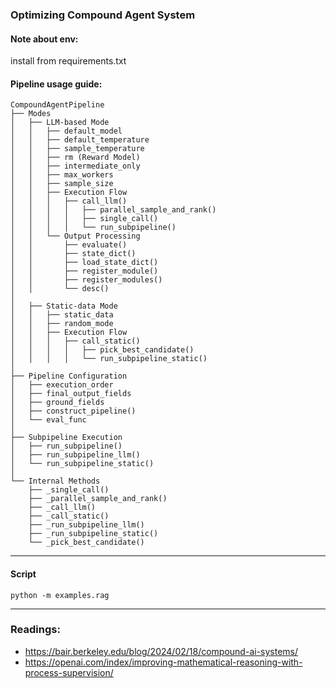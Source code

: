 
### Optimizing Compound Agent System 

#### Note about env:
install from requirements.txt

#### Pipeline usage guide:

```
CompoundAgentPipeline
├── Modes
│   ├── LLM-based Mode
│   │   ├── default_model
│   │   ├── default_temperature
│   │   ├── sample_temperature
│   │   ├── rm (Reward Model)
│   │   ├── intermediate_only
│   │   ├── max_workers
│   │   ├── sample_size
│   │   ├── Execution Flow
│   │   │   ├── call_llm()
│   │   │   │   ├── parallel_sample_and_rank()
│   │   │   │   ├── single_call()
│   │   │   │   └── run_subpipeline()
│   │   └── Output Processing
│   │       ├── evaluate()
│   │       ├── state_dict()
│   │       ├── load_state_dict()
│   │       ├── register_module()
│   │       ├── register_modules()
│   │       └── desc()
│
│   ├── Static-data Mode
│   │   ├── static_data
│   │   ├── random_mode
│   │   ├── Execution Flow
│   │   │   ├── call_static()
│   │   │   │   ├── pick_best_candidate()
│   │   │   │   └── run_subpipeline_static()
│
├── Pipeline Configuration
│   ├── execution_order
│   ├── final_output_fields
│   ├── ground_fields
│   ├── construct_pipeline()
│   └── eval_func
│
├── Subpipeline Execution
│   ├── run_subpipeline()
│   ├── run_subpipeline_llm()
│   └── run_subpipeline_static()
│
└── Internal Methods
    ├── _single_call()
    ├── _parallel_sample_and_rank()
    ├── _call_llm()
    ├── _call_static()
    ├── _run_subpipeline_llm()
    ├── _run_subpipeline_static()
    └── _pick_best_candidate()

```

----
#### Script

```
python -m examples.rag
```

----

### Readings: 
- https://bair.berkeley.edu/blog/2024/02/18/compound-ai-systems/
- https://openai.com/index/improving-mathematical-reasoning-with-process-supervision/

